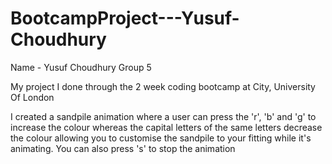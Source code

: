 # BootcampProject---Yusuf-Choudhury

Name - Yusuf Choudhury
Group 5

My project I done through the 2 week coding bootcamp at City, University Of London

I created a sandpile animation where a user can press the 'r', 'b' and 'g' to increase the colour whereas the capital letters of the same letters decrease the colour allowing you to customise the sandpile to your fitting while it's animating. You can also press 's' to stop the animation